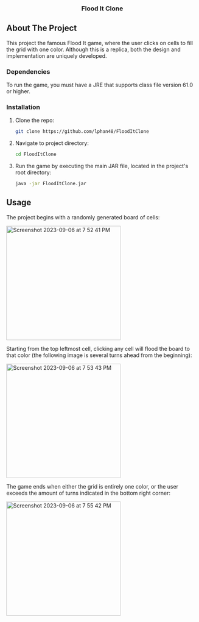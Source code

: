 <h3 align="center">Flood It Clone</h3>

## About The Project

This project the famous Flood It game, where the user clicks on cells to fill the grid with one color. Although this is a replica, both the design and implementation are uniquely developed.

### Dependencies

To run the game, you must have a JRE that supports class file version 61.0 or higher.

### Installation

1. Clone the repo:
   ```sh
   git clone https://github.com/lphan48/FloodItClone
   ```
2. Navigate to project directory:
   ```sh
   cd FloodItClone
   ```
3. Run the game by executing the main JAR file, located in the project's root directory:
   ```sh
   java -jar FloodItClone.jar
   ```

## Usage
The project begins with a randomly generated board of cells:

<img width="300" alt="Screenshot 2023-09-06 at 7 52 41 PM" src="https://github.com/lphan48/FloodItClone/assets/116211528/ea2a0644-5216-469e-ad2e-473fa326f327">




Starting from the top leftmost cell, clicking any cell will flood the board to that color (the following image is several turns ahead from the beginning):

<img width="300" alt="Screenshot 2023-09-06 at 7 53 43 PM" src="https://github.com/lphan48/FloodItClone/assets/116211528/8bddeea4-dd74-421b-ae1c-9c8bc9c8a91a">




The game ends when either the grid is entirely one color, or the user exceeds the amount of turns indicated in the bottom right corner:

<img width="300" alt="Screenshot 2023-09-06 at 7 55 42 PM" src="https://github.com/lphan48/FloodItClone/assets/116211528/9c19d917-8dda-4575-a63c-332d89b35534">




